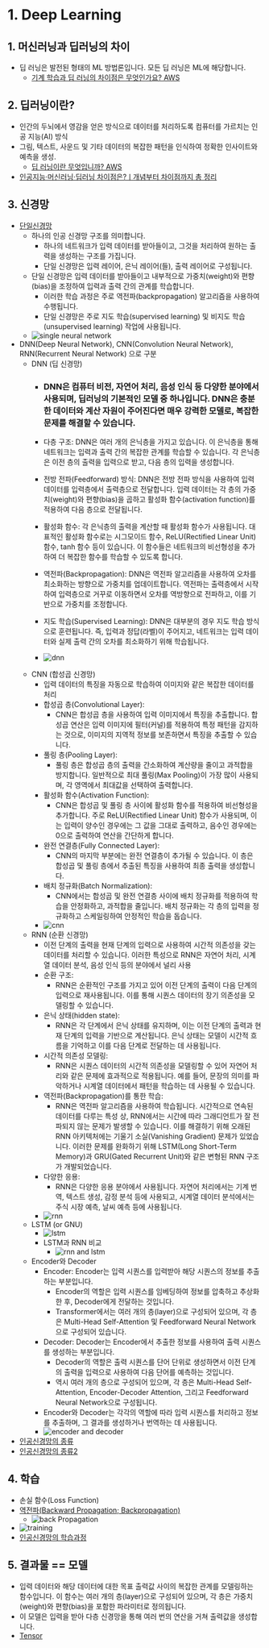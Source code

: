 # 1. Deep Learning


## 1. 머신러닝과 딥러닝의 차이
- 딥 러닝은 발전된 형태의 ML 방법론입니다. 모든 딥 러닝은 ML에 해당합니다.
  - [기계 학습과 딥 러닝의 차이점은 무엇인가요? AWS](https://aws.amazon.com/ko/compare/the-difference-between-machine-learning-and-deep-learning/)

  
## 2. 딥러닝이란?
- 인간의 두뇌에서 영감을 얻은 방식으로 데이터를 처리하도록 컴퓨터를 가르치는 인공 지능(AI) 방식
- 그림, 텍스트, 사운드 및 기타 데이터의 복잡한 패턴을 인식하여 정확한 인사이트와 예측을 생성.
  - [딥 러닝이란 무엇입니까? AWS](https://aws.amazon.com/ko/what-is/deep-learning/)
- [인공지능·머신러닝·딥러닝 차이점은?ㅣ개념부터 차이점까지 총 정리](https://www.codestates.com/blog/content/%EB%A8%B8%EC%8B%A0%EB%9F%AC%EB%8B%9D-%EB%94%A5%EB%9F%AC%EB%8B%9D%EA%B0%9C%EB%85%90)

## 3. 신경망
- [단일신경망](https://eskimo-igloo.tistory.com/m/363)
  - 하나의 인공 신경망 구조를 의미합니다. 
    - 하나의 네트워크가 입력 데이터를 받아들이고, 그것을 처리하여 원하는 출력을 생성하는 구조를 가집니다. 
    - 단일 신경망은 입력 레이어, 은닉 레이어(들), 출력 레이어로 구성됩니다.  
  - 단일 신경망은 입력 데이터를 받아들이고 내부적으로 가중치(weight)와 편향(bias)을 조정하여 입력과 출력 간의 관계를 학습합니다. 
    - 이러한 학습 과정은 주로 역전파(backpropagation) 알고리즘을 사용하여 수행됩니다. 
    - 단일 신경망은 주로 지도 학습(supervised learning) 및 비지도 학습(unsupervised learning) 작업에 사용됩니다.
  - ![single neural network](resources/single_neural_network.png)
- DNN(Deep Neural Network), CNN(Convolution Neural Network), RNN(Recurrent Neural Network) 으로 구분
  - DNN (딥 신경망)
    - ### DNN은 컴퓨터 비전, 자연어 처리, 음성 인식 등 다양한 분야에서 사용되며, 딥러닝의 기본적인 모델 중 하나입니다. DNN은 충분한 데이터와 계산 자원이 주어진다면 매우 강력한 모델로, 복잡한 문제를 해결할 수 있습니다. 
    - 다층 구조: DNN은 여러 개의 은닉층을 가지고 있습니다. 이 은닉층을 통해 네트워크는 입력과 출력 간의 복잡한 관계를 학습할 수 있습니다. 각 은닉층은 이전 층의 출력을 입력으로 받고, 다음 층의 입력을 생성합니다.
    - 전방 전파(Feedforward) 방식: DNN은 전방 전파 방식을 사용하여 입력 데이터를 입력층에서 출력층으로 전달합니다. 입력 데이터는 각 층의 가중치(weight)와 편향(bias)을 곱하고 활성화 함수(activation function)를 적용하여 다음 층으로 전달됩니다.
    - 활성화 함수: 각 은닉층의 출력을 계산할 때 활성화 함수가 사용됩니다. 대표적인 활성화 함수로는 시그모이드 함수, ReLU(Rectified Linear Unit) 함수, tanh 함수 등이 있습니다. 이 함수들은 네트워크의 비선형성을 추가하여 더 복잡한 함수를 학습할 수 있도록 합니다.
    - 역전파(Backpropagation): DNN은 역전파 알고리즘을 사용하여 오차를 최소화하는 방향으로 가중치를 업데이트합니다. 역전파는 출력층에서 시작하여 입력층으로 거꾸로 이동하면서 오차를 역방향으로 전파하고, 이를 기반으로 가중치를 조정합니다.
    - 지도 학습(Supervised Learning): DNN은 대부분의 경우 지도 학습 방식으로 훈련됩니다. 즉, 입력과 정답(라벨)이 주어지고, 네트워크는 입력 데이터와 실제 출력 간의 오차를 최소화하기 위해 학습됩니다.
    
    - ![dnn](resources/dnn.png)
  - CNN (합성곱 신경망)
    - 입력 데이터의 특징을 자동으로 학습하여 이미지와 같은 복잡한 데이터를 처리
    - 합성곱 층(Convolutional Layer):
      - CNN은 합성곱 층을 사용하여 입력 이미지에서 특징을 추출합니다.
합성곱 연산은 입력 이미지에 필터(커널)를 적용하여 특정 패턴을 감지하는 것으로, 이미지의 지역적 정보를 보존하면서 특징을 추출할 수 있습니다.
    - 풀링 층(Pooling Layer):
      - 풀링 층은 합성곱 층의 출력을 간소화하여 계산량을 줄이고 과적합을 방지합니다.
일반적으로 최대 풀링(Max Pooling)이 가장 많이 사용되며, 각 영역에서 최대값을 선택하여 출력합니다.
    - 활성화 함수(Activation Function):
      - CNN은 합성곱 및 풀링 층 사이에 활성화 함수를 적용하여 비선형성을 추가합니다.
주로 ReLU(Rectified Linear Unit) 함수가 사용되며, 이는 입력이 양수인 경우에는 그 값을 그대로 출력하고, 음수인 경우에는 0으로 출력하여 연산을 간단하게 합니다.
    - 완전 연결층(Fully Connected Layer):
      - CNN의 마지막 부분에는 완전 연결층이 추가될 수 있습니다.
이 층은 합성곱 및 풀링 층에서 추출된 특징을 사용하여 최종 출력을 생성합니다.
    - 배치 정규화(Batch Normalization):
      - CNN에서는 합성곱 및 완전 연결층 사이에 배치 정규화를 적용하여 학습을 안정화하고, 과적합을 줄입니다.
배치 정규화는 각 층의 입력을 정규화하고 스케일링하여 안정적인 학습을 돕습니다.
    - ![cnn](resources/cnn.png)
  - RNN (순환 신경망)
    - 이전 단계의 출력을 현재 단계의 입력으로 사용하여 시간적 의존성을 갖는 데이터를 처리할 수 있습니다. 이러한 특성으로 RNN은 자연어 처리, 시계열 데이터 분석, 음성 인식 등의 분야에서 널리 사용
    - 순환 구조:
      - RNN은 순환적인 구조를 가지고 있어 이전 단계의 출력이 다음 단계의 입력으로 재사용됩니다. 이를 통해 시퀀스 데이터의 장기 의존성을 모델링할 수 있습니다.
    - 은닉 상태(hidden state):
      - RNN은 각 단계에서 은닉 상태를 유지하며, 이는 이전 단계의 출력과 현재 단계의 입력을 기반으로 계산됩니다.
      은닉 상태는 모델이 시간적 흐름을 기억하고 이를 다음 단계로 전달하는 데 사용됩니다.
    - 시간적 의존성 모델링:
      - RNN은 시퀀스 데이터의 시간적 의존성을 모델링할 수 있어 자연어 처리와 같은 문제에 효과적으로 적용됩니다. 예를 들어, 문장의 의미를 파악하거나 시계열 데이터에서 패턴을 학습하는 데 사용될 수 있습니다.
    - 역전파(Backpropagation)를 통한 학습:
      - RNN은 역전파 알고리즘을 사용하여 학습됩니다. 시간적으로 연속된 데이터를 다루는 특성 상, RNN에서는 시간에 따라 그래디언트가 잘 전파되지 않는 문제가 발생할 수 있습니다. 이를 해결하기 위해 오래된 RNN 아키텍처에는 기울기 소실(Vanishing Gradient) 문제가 있었습니다. 이러한 문제를 완화하기 위해 LSTM(Long Short-Term Memory)과 GRU(Gated Recurrent Unit)와 같은 변형된 RNN 구조가 개발되었습니다.
    - 다양한 응용:
      - RNN은 다양한 응용 분야에서 사용됩니다. 자연어 처리에서는 기계 번역, 텍스트 생성, 감정 분석 등에 사용되고, 시계열 데이터 분석에서는 주식 시장 예측, 날씨 예측 등에 사용됩니다.
    - ![rnn](resources/rnn.png)
  - LSTM (or GNU)
    - ![lstm](resources/lstm.png)
    - LSTM과 RNN 비교
      - ![rnn and lstm](resources/rnn_lstm.png)
  - Encoder와 Decoder
    - Encoder: Encoder는 입력 시퀀스를 입력받아 해당 시퀀스의 정보를 추출하는 부분입니다. 
      - Encoder의 역할은 입력 시퀀스를 임베딩하여 정보를 압축하고 추상화한 후, Decoder에게 전달하는 것입니다. 
      - Transformer에서는 여러 개의 층(layer)으로 구성되어 있으며, 각 층은 Multi-Head Self-Attention 및 Feedforward Neural Network으로 구성되어 있습니다.
    - Decoder: Decoder는 Encoder에서 추출한 정보를 사용하여 출력 시퀀스를 생성하는 부분입니다. 
      - Decoder의 역할은 출력 시퀀스를 단어 단위로 생성하면서 이전 단계의 출력을 입력으로 사용하여 다음 단어를 예측하는 것입니다. 
      - 역시 여러 개의 층으로 구성되어 있으며, 각 층은 Multi-Head Self-Attention, Encoder-Decoder Attention, 그리고 Feedforward Neural Network으로 구성됩니다.
    - Encoder와 Decoder는 각각의 역할에 따라 입력 시퀀스를 처리하고 정보를 추출하며, 그 결과를 생성하거나 번역하는 데 사용됩니다.
    - ![encoder and decoder](resources/encoder_decoder.png) 
- [인공신경망의 종류](https://velog.io/@e_sin528/%EB%94%A5%EB%9F%AC%EB%8B%9D-%EC%9D%B8%EA%B3%B5%EC%8B%A0%EA%B2%BD%EB%A7%9DANN%EC%9D%98-%EC%A2%85%EB%A5%98)
- [인공신경망의 종류2](https://seung-nari.tistory.com/entry/%EC%9D%B8%EA%B3%B5%EC%8B%A0%EA%B2%BD%EB%A7%9D-Artificial-Neural-Network-ANN%EC%9D%98-%EC%A2%85%EB%A5%98-%EB%B0%8F-%EA%B5%AC%EC%A1%B0)

## 4. 학습
- 손실 함수(Loss Function)
- [역전파(Backward Propagation; Backpropagation)](https://yhyun225.tistory.com/22)
  - ![back Propagation](resources/backpropagation.gif)
- ![training](resources/training.gif)
- [인공신경망의 학습과정](https://seahahn.tistory.com/98)


## 5. 결과물 == 모델
- 입력 데이터와 해당 데이터에 대한 목표 출력값 사이의 복잡한 관계를 모델링하는 함수입니다. 이 함수는 여러 개의 층(layer)으로 구성되어 있으며, 각 층은 가중치(weight)와 편향(bias)을 포함한 파라미터로 정의됩니다. 
- 이 모델은 입력을 받아 다층 신경망을 통해 여러 번의 연산을 거쳐 출력값을 생성합니다.
- [Tensor](https://rekt77.tistory.com/102) 
